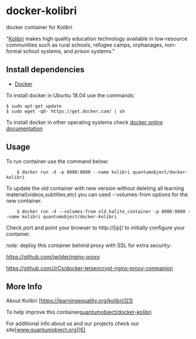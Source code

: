 # docker-kolibri
docker container for Kolibri

"[Kolibri][1] makes high quality education technology available in low-resource communities such as rural schools, refugee camps, orphanages, non-formal school systems, and prison systems."


## Install dependencies

  - [Docker][3]

To install docker in Ubuntu 18.04 use the commands:

    $ sudo apt-get update
    $ sudo wget -qO- https://get.docker.com/ | sh

 To install docker in other operating systems check [docker online documentation][4]

## Usage

To run container use the command below:

        $ docker run -d -p 8080:8080 --name kolibri quantumobject/docker-kolibri
        
To update the old container with new version without deleting all learning material(videos,subtitles,etc) you can used --volumes-from options for the new container.

        $ docker run -d --volumes-from old_kalite_container -p 8080:8080 --name kolibri quantumobject/docker-kolibri
 
Check port and point your browser to http://[ip]/  to initially configure your container.

note: deploy this container behind proxy with SSL for extra security:

https://github.com/jwilder/nginx-proxy

https://github.com/JrCs/docker-letsencrypt-nginx-proxy-companion

## More Info

About  Kolibri [https://learningequality.org/kolibri/][1]

To help improve this container[quantumobject/docker-kolibri][5]

For additional info about us and our projects check our site[www.quantumobject.org][6]

[1]:https://learningequality.org/kolibri/
[2]:https://www.khanacademy.org/
[3]:https://www.docker.com/
[4]:http://docs.docker.com/
[5]:https://github.com/QuantumObject/docker-kolibri/
[6]:https://www.quantumobject.org/



